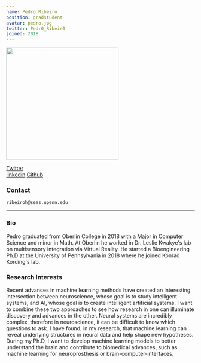 ```yaml
---
name: Pedro Ribeiro
position: gradstudent
avatar: pedro.jpg
twitter: Pedr0_Ribeir0
joined: 2018
---
```


<img width="300" src="{{site.baseurl}}/images/people/{{page.avatar}}" data-action="zoom">

<a href="https://twitter.com/Pedr0_Ribeir0"><i class="fa fa-twitter"></i> Twitter</a><br>
<a href="https://www.linkedin.com/in/pedro-ribeiro/"><i class="fa fa-linkedin"></i> linkedin</a>
<i class="fa fa-github"></i> [Github](https://github.com/phribeiro)

### Contact

<i class="fa fa-envelope-o"></i>  `ribeiroh@seas.upenn.edu`<br>

<hr>

### Bio

Pedro graduated from Oberlin College in 2018 with a Major in Computer Science and minor in Math. At Oberlin he worked in Dr. Leslie Kwakye's lab on multisensory integration via Virtual Reality. He started a Bioengineering Ph.D at the University of Pennsylvania in 2018 where he joined Konrad Kording's lab.

### Research Interests

Recent advances in machine learning methods have created an interesting intersection between neuroscience, whose goal is to study intelligent systems, and AI, whose goal is to create intelligent artificial systems. I want to combine these two approaches to see how research in one can illuminate discovery and advances in the other. Neural systems are incredibly complex, therefore in neuroscience, it can be difficult to know which questions to ask. I have found, in my research, that machine learning can reveal underlying structures in neural data and help shape new hypotheses. During my Ph.D, I want to develop machine learning models to better understand the brain and contribute to biomedical advances, such as machine learning for neuroprosthesis or brain-computer-interfaces.
